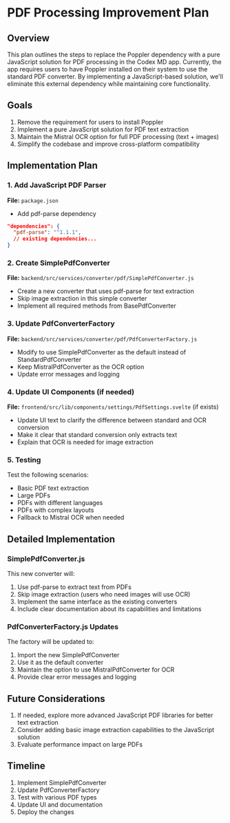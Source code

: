 # PDF Processing Improvement Plan

## Overview

This plan outlines the steps to replace the Poppler dependency with a pure JavaScript solution for PDF processing in the Codex MD app. Currently, the app requires users to have Poppler installed on their system to use the standard PDF converter. By implementing a JavaScript-based solution, we'll eliminate this external dependency while maintaining core functionality.

## Goals

1. Remove the requirement for users to install Poppler
2. Implement a pure JavaScript solution for PDF text extraction
3. Maintain the Mistral OCR option for full PDF processing (text + images)
4. Simplify the codebase and improve cross-platform compatibility

## Implementation Plan

### 1. Add JavaScript PDF Parser

**File:** `package.json`
- Add pdf-parse dependency
```json
"dependencies": {
  "pdf-parse": "^1.1.1",
  // existing dependencies...
}
```

### 2. Create SimplePdfConverter

**File:** `backend/src/services/converter/pdf/SimplePdfConverter.js`
- Create a new converter that uses pdf-parse for text extraction
- Skip image extraction in this simple converter
- Implement all required methods from BasePdfConverter

### 3. Update PdfConverterFactory

**File:** `backend/src/services/converter/pdf/PdfConverterFactory.js`
- Modify to use SimplePdfConverter as the default instead of StandardPdfConverter
- Keep MistralPdfConverter as the OCR option
- Update error messages and logging

### 4. Update UI Components (if needed)

**File:** `frontend/src/lib/components/settings/PdfSettings.svelte` (if exists)
- Update UI text to clarify the difference between standard and OCR conversion
- Make it clear that standard conversion only extracts text
- Explain that OCR is needed for image extraction

### 5. Testing

Test the following scenarios:
- Basic PDF text extraction
- Large PDFs
- PDFs with different languages
- PDFs with complex layouts
- Fallback to Mistral OCR when needed

## Detailed Implementation

### SimplePdfConverter.js

This new converter will:
1. Use pdf-parse to extract text from PDFs
2. Skip image extraction (users who need images will use OCR)
3. Implement the same interface as the existing converters
4. Include clear documentation about its capabilities and limitations

### PdfConverterFactory.js Updates

The factory will be updated to:
1. Import the new SimplePdfConverter
2. Use it as the default converter
3. Maintain the option to use MistralPdfConverter for OCR
4. Provide clear error messages and logging

## Future Considerations

1. If needed, explore more advanced JavaScript PDF libraries for better text extraction
2. Consider adding basic image extraction capabilities to the JavaScript solution
3. Evaluate performance impact on large PDFs

## Timeline

1. Implement SimplePdfConverter
2. Update PdfConverterFactory
3. Test with various PDF types
4. Update UI and documentation
5. Deploy the changes
